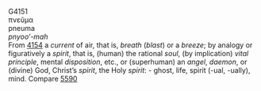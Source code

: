 G4151  
πνεῦμα  
pneuma  
*pnyoo‘-mah*  
From [4154](g4154) a *current* of air, that is, *breath* (*blast*) or a
*breeze*; by analogy or figuratively a *spirit*, that is, (human) the
rational *soul*, (by implication) *vital* *principle*, mental
*disposition*, etc., or (superhuman) an *angel*, *daemon*, or (divine)
God, Christ’s *spirit*, the Holy *spirit*: - ghost, life, spirit (-ual,
-ually), mind. Compare [5590](g5590)  
